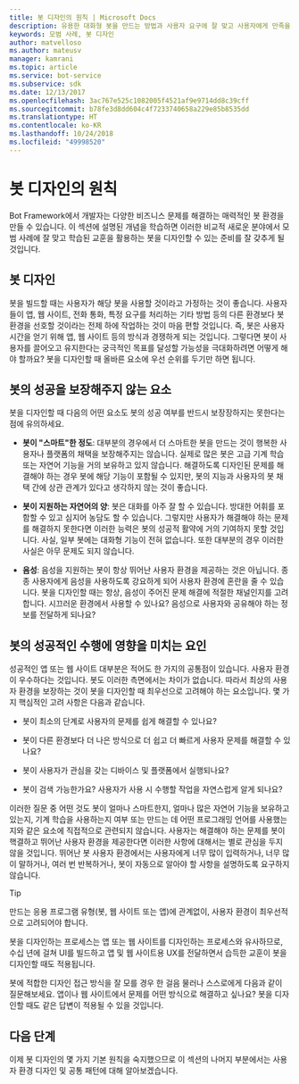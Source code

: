 ```yaml
---
title: 봇 디자인의 원칙 | Microsoft Docs
description: 유용한 대화형 봇을 만드는 방법과 사용자 요구에 잘 맞고 사용자에게 만족을 주는 봇을 계획하고 디자인하는 방법을 알아봅니다.
keywords: 모범 사례, 봇 디자인
author: matvelloso
ms.author: mateusv
manager: kamrani
ms.topic: article
ms.service: bot-service
ms.subservice: sdk
ms.date: 12/13/2017
ms.openlocfilehash: 3ac767e525c1082005f4521af9e9714dd8c39cff
ms.sourcegitcommit: b78fe3d8dd604c4f7233740658a229e85b8535dd
ms.translationtype: HT
ms.contentlocale: ko-KR
ms.lasthandoff: 10/24/2018
ms.locfileid: "49998520"
---
```

# <a name="principles-of-bot-design"></a>봇 디자인의 원칙

Bot Framework에서 개발자는 다양한 비즈니스 문제를 해결하는 매력적인 봇 환경을 만들 수 있습니다. 이 섹션에 설명된 개념을 학습하면 이러한 비교적 새로운 분야에서 모범 사례에 잘 맞고 학습된 교훈을 활용하는 봇을 디자인할 수 있는 준비를 잘 갖추게 될 것입니다. 

## <a name="designing-a-bot"></a>봇 디자인

봇을 빌드할 때는 사용자가 해당 봇을 사용할 것이라고 가정하는 것이 좋습니다. 사용자들이 앱, 웹 사이트, 전화 통화, 특정 요구를 처리하는 기타 방법 등의 다른 환경보다 봇 환경을 선호할 것이라는 전제 하에 작업하는 것이 마음 편할 것입니다. 즉, 봇은 사용자 시간을 얻기 위해 앱, 웹 사이트 등의 방식과 경쟁하게 되는 것입니다. 그렇다면 봇이 사용자를 끌어오고 유지한다는 궁극적인 목표를 달성할 가능성을 극대화하려면 어떻게 해야 할까요? 봇을 디자인할 때 올바른 요소에 우선 순위를 두기만 하면 됩니다.

## <a name="factors-that-do-not-guarantee-a-bots-success"></a>봇의 성공을 보장해주지 않는 요소

봇을 디자인할 때 다음의 어떤 요소도 봇의 성공 여부를 반드시 보장장하지는 못한다는 점에 유의하세요. 

- **봇이 "스마트"한 정도**: 대부분의 경우에서 더 스마트한 봇을 만드는 것이 행복한 사용자나 플랫폼의 채택을 보장해주지는 않습니다. 실제로 많은 봇은 고급 기계 학습 또는 자연어 기능을 거의 보유하고 있지 않습니다. 해결하도록 디자인된 문제를 해결해야 하는 경우 봇에 해당 기능이 포함될 수 있지만, 봇의 지능과 사용자의 봇 채택 간에 상관 관계가 있다고 생각하지 않는 것이 좋습니다.

- **봇이 지원하는 자연어의 양**: 봇은 대화를 아주 잘 할 수 있습니다. 방대한 어휘를 포함할 수 있고 심지어 농담도 할 수 있습니다. 그렇지만 사용자가 해결해야 하는 문제를 해결하지 못한다면 이러한 능력은 봇의 성공적 활약에 거의 기여하지 못할 것입니다. 사실, 일부 봇에는 대화형 기능이 전혀 없습니다. 또한 대부분의 경우 이러한 사실은 아무 문제도 되지 않습니다.

- **음성**: 음성을 지원하는 봇이 항상 뛰어난 사용자 환경을 제공하는 것은 아닙니다. 종종 사용자에게 음성을 사용하도록 강요하게 되어 사용자 환경에 혼란을 줄 수 있습니다. 봇을 디자인할 때는 항상, 음성이 주어진 문제 해결에 적절한 채널인지를 고려합니다. 시끄러운 환경에서 사용할 수 있나요? 음성으로 사용자와 공유해야 하는 정보를 전달하게 되나요? 

## <a name="factors-that-do-influence-a-bots-success"></a>봇의 성공적인 수행에 영향을 미치는 요인

성공적인 앱 또는 웹 사이트 대부분은 적어도 한 가지의 공통점이 있습니다. 사용자 환경이 우수하다는 것입니다. 봇도 이러한 측면에서는 차이가 없습니다. 따라서 최상의 사용자 환경을 보장하는 것이 봇을 디자인할 때 최우선으로 고려해야 하는 요소입니다. 몇 가지 핵심적인 고려 사항은 다음과 같습니다.

- 봇이 최소의 단계로 사용자의 문제를 쉽게 해결할 수 있나요?

- 봇이 다른 환경보다 더 나은 방식으로 더 쉽고 더 빠르게 사용자 문제를 해결할 수 있나요?

- 봇이 사용자가 관심을 갖는 디바이스 및 플랫폼에서 실행되나요?

- 봇이 검색 가능한가요? 사용자가 사용 시 수행할 작업을 자연스럽게 알게 되나요?

이러한 질문 중 어떤 것도 봇이 얼마나 스마트한지, 얼마나 많은 자연어 기능을 보유하고 있는지, 기계 학습을 사용하는지 여부 또는 만드는 데 어떤 프로그래밍 언어를 사용했는지와 같은 요소에 직접적으로 관련되지 않습니다. 사용자는 해결해야 하는 문제를 봇이 핵결하고 뛰어난 사용자 환경을 제공한다면 이러한 사항에 대해서는 별로 관심을 두지 않을 것입니다. 뛰어난 봇 사용자 환경에서는 사용자에게 너무 많이 입력하거나, 너무 많이 말하거나, 여러 번 반복하거나, 봇이 자동으로 알아야 할 사항을 설명하도록 요구하지 않습니다.

> [!TIP]
> 만드는 응용 프로그램 유형(봇, 웹 사이트 또는 앱)에 관계없이, 사용자 환경이 최우선적으로 고려되어야 합니다.

봇을 디자인하는 프로세스는 앱 또는 웹 사이트를 디자인하는 프로세스와 유사하므로, 수십 년에 걸쳐 UI를 빌드하고 앱 및 웹 사이트용 UX를 전달하면서 습득한 교훈이 봇을 디자인할 때도 적용됩니다. 

봇에 적합한 디자인 접근 방식을 잘 모를 경우 한 걸음 물러나 스스로에게 다음과 같이 질문해보세요. 앱이나 웹 사이트에서 문제를 어떤 방식으로 해결하고 싶나요? 봇을 디자인할 때도 같은 답변이 적용될 수 있을 것입니다. 

## <a name="next-steps"></a>다음 단계

이제 봇 디자인의 몇 가지 기본 원칙을 숙지했으므로 이 섹션의 나머지 부분에서는 사용자 환경 디자인 및 공통 패턴에 대해 알아보겠습니다.